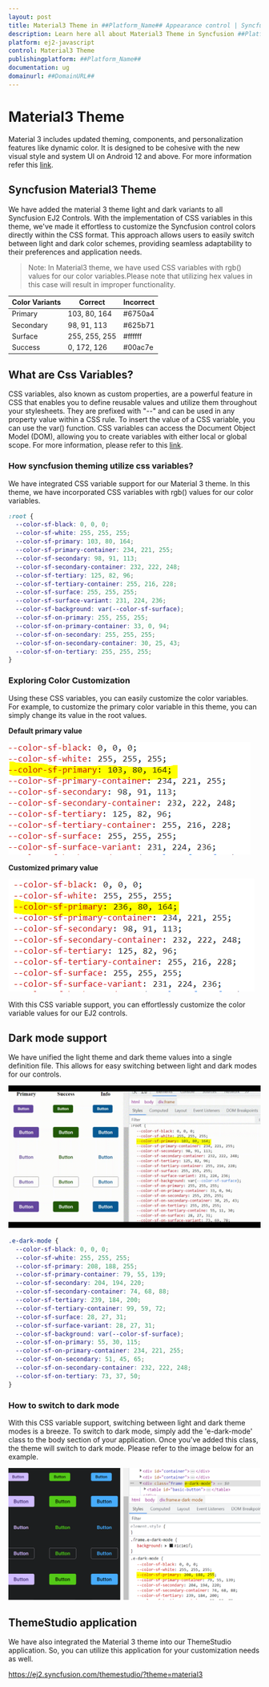 ```yaml
---
layout: post
title: Material3 Theme in ##Platform_Name## Appearance control | Syncfusion
description: Learn here all about Material3 Theme in Syncfusion ##Platform_Name## Appearance control of Syncfusion Essential JS 2 and more.
platform: ej2-javascript
control: Material3 Theme 
publishingplatform: ##Platform_Name##
documentation: ug
domainurl: ##DomainURL##
---
```


# Material3 Theme

Material 3 includes updated theming, components, and personalization features like dynamic color. It is designed to be cohesive with the new visual style and system UI on Android 12 and above. For more information refer this [link](https://m3.material.io/).

## Syncfusion Material3 Theme

We have added the material 3 theme light and dark variants to all Syncfusion EJ2 Controls. With the implementation of CSS variables in this theme, we've made it effortless to customize the Syncfusion control colors directly within the CSS format. This approach allows users to easily switch between light and dark color schemes, providing seamless adaptability to their preferences and application needs.

> Note: In Material3 theme, we have used CSS variables with rgb() values for our color variables.Please note that utilizing hex values in this case will result in improper functionality.

| Color Variants | Correct | Incorrect |
|----|----|----|
|Primary | 103, 80, 164 | #6750a4 |
|Secondary | 98, 91, 113 | #625b71 |
|Surface | 255, 255, 255 | #ffffff |
|Success | 0, 172, 126 | #00ac7e |

## What are Css Variables?

CSS variables, also known as custom properties, are a powerful feature in CSS that enables you to define reusable values and utilize them throughout your stylesheets. They are prefixed with "--" and can be used in any property value within a CSS rule. To insert the value of a CSS variable, you can use the var() function. CSS variables can access the Document Object Model (DOM), allowing you to create variables with either local or global scope. For more information, please refer to this [link](https://developer.mozilla.org/en-US/docs/Web/CSS/Using_CSS_custom_properties).

### How syncfusion theming utilize css variables?

We have integrated CSS variable support for our Material 3 theme. In this theme, we have incorporated CSS variables with rgb() values for our color variables.

```css
:root {
  --color-sf-black: 0, 0, 0;
  --color-sf-white: 255, 255, 255;
  --color-sf-primary: 103, 80, 164;
  --color-sf-primary-container: 234, 221, 255;
  --color-sf-secondary: 98, 91, 113;
  --color-sf-secondary-container: 232, 222, 248;
  --color-sf-tertiary: 125, 82, 96;
  --color-sf-tertiary-container: 255, 216, 228;
  --color-sf-surface: 255, 255, 255;
  --color-sf-surface-variant: 231, 224, 236;
  --color-sf-background: var(--color-sf-surface);
  --color-sf-on-primary: 255, 255, 255;
  --color-sf-on-primary-container: 33, 0, 94;
  --color-sf-on-secondary: 255, 255, 255;
  --color-sf-on-secondary-container: 30, 25, 43;
  --color-sf-on-tertiary: 255, 255, 255;
}
```

### Exploring Color Customization

Using these CSS variables, you can easily customize the color variables. For example, to customize the primary color variable in this theme, you can simply change its value in the root values.

**Default primary value**

![default primary value](images/material3-default.png)

**Customized primary value**

![customized primary value](images/material3-customize.png)

With this CSS variable support, you can effortlessly customize the color variable values for our EJ2 controls.

## Dark mode support

We have unified the light theme and dark theme values into a single definition file. This allows for easy switching between light and dark modes for our controls.

![dark mode](images/material3.gif)

```css
.e-dark-mode {
  --color-sf-black: 0, 0, 0;
  --color-sf-white: 255, 255, 255;
  --color-sf-primary: 208, 188, 255;
  --color-sf-primary-container: 79, 55, 139;
  --color-sf-secondary: 204, 194, 220;
  --color-sf-secondary-container: 74, 68, 88;
  --color-sf-tertiary: 239, 184, 200;
  --color-sf-tertiary-container: 99, 59, 72;
  --color-sf-surface: 28, 27, 31;
  --color-sf-surface-variant: 28, 27, 31;
  --color-sf-background: var(--color-sf-surface);
  --color-sf-on-primary: 55, 30, 115;
  --color-sf-on-primary-container: 234, 221, 255;
  --color-sf-on-secondary: 51, 45, 65;
  --color-sf-on-secondary-container: 232, 222, 248;
  --color-sf-on-tertiary: 73, 37, 50;
}
```

### How to switch to dark mode

With this CSS variable support, switching between light and dark theme modes is a breeze. To switch to dark mode, simply add the 'e-dark-mode' class to the body section of your application. Once you've added this class, the theme will switch to dark mode. Please refer to the image below for an example.

![dark mode](images/material3-dark.png)

## ThemeStudio application

We have also integrated the Material 3 theme into our ThemeStudio application. So, you can utilize this application for your customization needs as well.

https://ej2.syncfusion.com/themestudio/?theme=material3
